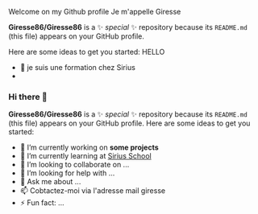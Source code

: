 Welcome on my Github profile
Je m'appelle Giresse 

**Giresse86/Giresse86** is a ✨ _special_ ✨ repository because its `README.md` (this file) appears on your GitHub profile.

Here are some ideas to get you started:
HELLO
- 🔭 je suis une formation chez Sirius
- 

### Hi there 👋

**Giresse86/Giresse86** is a ✨ _special_ ✨ repository because its `README.md` (this file) appears on your GitHub profile.
Here are some ideas to get you started:
- 🔭 I’m currently working on **some projects**
- 🌱 I’m currently learning at [Sirius School](https://github.com/sirius-school/)
- 👯 I’m looking to collaborate on ...
- 🤔 I’m looking for help with ...
- 💬 Ask me about ...
- 📫 Cobtactez-moi via l'adresse mail giresse
- ⚡ Fun fact: ...
